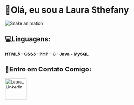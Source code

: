 # 💁Olá, eu sou a Laura Sthefany
![Snake animation](https://github.com/LauraSthefany/LauraSthefany/blob/output/github-contribution-grid-snake.svg)
## 💻Linguagens:
#### HTML5 - CSS3 - PHP - C - Java - MySQL
## 🔮Entre em Contato Comigo:
<a href= "https://www.linkedin.com/in/laurasthefany/ " Alvo = "_blank"> <img height = "70px" alt = "Laura_Linkedin" src = "https://img.icons8.com/ios/452/linkedin.png"> </a>
